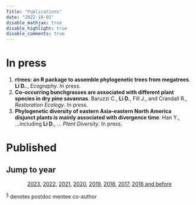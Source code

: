 ```yaml
---
Title: "Publications"
date: "2022-10-01"
disable_mathjax: true
disable_highlight: true
disable_comments: true
---
```

<center>
<a target="_blank" href="https://scholar.google.com/citations?user=0I2wXJQAAAAJ&hl=en"><i class="ai ai-google-scholar ai-2x"></i></a> 
<a target="_blank" href="https://www.researchgate.net/profile/Daijiang_Li"><i class="ai ai-researchgate ai-2x"></i></a> 
<a target="_blank" href="https://publons.com/a/719613/"><i class="ai ai-publons ai-2x"></i></a>
</center>

<!---

# In press

<ol>

<li> <b>The role of functional strategies in global plant distribution</b>. Liao H., <b>Li D.</b>, et al. <i>Ecography</i>. In press. <a href="https://onlinelibrary.wiley.com/doi/full/10.1111/ecog.05476" target="_blank" title="Text through DOI"><i class="ai ai-doi"></i></a> </li>
</ol>

-->

# In press

<ol>

<li> <b>rtrees: an R package to assemble phylogenetic trees from megatrees</b>. <b>Li D.</b>., <i>Ecography</i>. In press. <a href="" target="_blank" title="Text through DOI"><i class="ai ai-doi"></i></a> </li>

<li> <b>Co-occurring bunchgrasses are associated with different plant species in dry pine savannas</b>. Baruzzi C., <b>Li D.</b>, Fill J., and Crandall R., <i>Restoration Ecology</i>. In press. <a href="" target="_blank" title="Text through DOI"><i class="ai ai-doi"></i></a> </li>

<li> <b>Phylogenetic diversity of eastern Asia–eastern North America disjunct plants is mainly associated with divergence time</b>. Han Y., ...including <b>Li D.</b>, ... <i>Plant Diversity</i>. In press. </li>

</ol>




# Published

## Jump to year

<div style="text-align: center;">

[2023](#2023), [2022](#2022), [2021](#2021), [2020](#2020), [2019](#2019), [2018](#2018), [2017](#2017), [2016 and before](#2016)

</div>

<sup>§</sup> denotes postdoc mentee co-author
